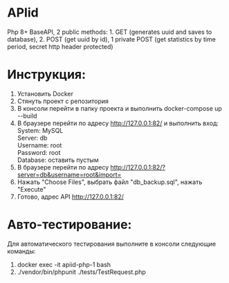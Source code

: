 # APIid
Php 8+ BaseAPI, 2 public methods: 1. GET (generates uuid and saves to database), 2. POST (get uuid by id), 1 private POST (get statistics by time period, secret http header protected)

# Инструкция:
1. Установить Docker
2. Стянуть проект с репозитория
3. В консоли перейти в папку проекта и выполнить docker-compose up --build
4. В браузере перейти по адресу http://127.0.0.1:82/ и выполнить вход:  
    System: MySQL  
    Server: db  
    Username: root  
    Password: root  
    Database: оставить пустым  
5. В браузере перейти по адресу http://127.0.0.1:82/?server=db&username=root&import=
6. Нажать "Choose Files", выбрать файл "db_backup.sql", нажать "Execute"
7. Готово, адрес API http://127.0.0.1:82/

# Авто-тестирование:
Для автоматического тестирования выполните в консоли следующие команды:
1.  docker exec -it apiid-php-1 bash
2. ./vendor/bin/phpunit ./tests/TestRequest.php








